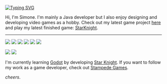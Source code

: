 [![Typing SVG](https://readme-typing-svg.herokuapp.com?color=FCD34D&center=true&vCenter=false&width=1000&lines=Java+developer;Game+designer;Vim+enjoyer)](https://git.io/typing-svg)

Hi, I'm Simone. I'm mainly a Java developer but I also enjoy designing and developing video games as a hobby. Check out my latest game project <a href="https://stampedestudios.github.io/cow-defenders/0.1.0/index.html">here</a> and play my latest finished game: <a href="https://surveiior.itch.io/starknight">StarKnight</a>.
___

<p>
  <img src="https://img.shields.io/badge/Java-EE383D?style=for-the-badge&logo=openjdk&logoColor=white" />
  <img src="https://img.shields.io/badge/MongoDB-0EB054?style=for-the-badge&logo=mongodb&logoColor=white" />
  <img src="https://img.shields.io/badge/Oracle-f00000?style=for-the-badge&logo=oracle&logoColor=white" />
  <img src="https://img.shields.io/badge/Git-F05030?style=for-the-badge&logo=git&logoColor=white" />
  <img src="https://img.shields.io/badge/Neovim-0f191f?style=for-the-badge&logo=neovim&logoColor=white" />
  <img src="https://img.shields.io/badge/Godot-25282b?style=for-the-badge&logo=godotengine&logoColor=white" />
</p>

![](https://github-readme-stats.vercel.app/api?username=simone-lungarella&show_icons=true&icon_color=FCD34D&text_color=808080&bg_color=ffffff00&title_color=FCD34D&include_all_commits=true&count_private=true&hide_border=true&cache_seconds=86400&rank_icon=github)
![](https://github-readme-stats-simone-lungarella.vercel.app/api/top-langs/?username=simone-lungarella&show_icons=true&icon_color=FCD34D&text_color=808080&hide_title=true&bg_color=ffffff00&include_all_commits=true&count_private=true&hide_border=true&langs_count=12&layout=compact&cache_seconds=86400)

I'm currently learning [Godot](https://godotengine.org/) by developing [Star Knight](https://github.com/StampedeStudios/star-knight-gd). If you want to follow my work as a game developer, check out <a href="https://github.com/StampedeStudios">Stampede Games</a>.

_cheers_.
